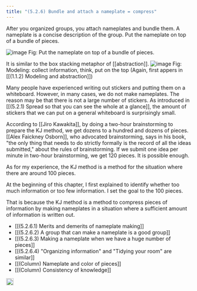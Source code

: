 ```yaml
---
title: "(5.2.6) Bundle and attach a nameplate = compress"
---
```


After you organized groups, you attach nameplates and bundle them. A nameplate is a concise description of the group. Put the nameplate on top of a bundle of pieces.

![image](https://gyazo.com/ad2e66f61b810a7203e4a02eb4edc82b/thumb/1000)
Fig: Put the nameplate on top of a bundle of pieces.

It is similar to the box stacking metaphor of [[abstraction]].
![image](https://gyazo.com/ab95464e1ed246181daf2da6c1e72a4c/thumb/1000)
Fig: Modeling: collect information, think, put on the top (Again, first appers in [[(1.1.2) Modeling and abstraction]])


Many people have experienced writing out stickers and putting them on a whiteboard. However, in many cases, we do not make nameplates. The reason may be that there is not a large number of stickers. As introduced in [[(5.2.1) Spread so that you can see the whole at a glance]], the amount of stickers that we can put on a general whiteboard is surprisingly small.

According to [[Jiro Kawakita]], by doing a two-hour brainstorming to prepare the KJ method, we get dozens to a hundred and dozens of pieces. [[Alex Faickney Osborn]], who advocated brainstorming, says in his book, "the only thing that needs to do strictly formally is the record of all the ideas submitted," about the rules of brainstorming. If we submit one idea per minute in two-hour brainstorming, we get 120 pieces. It is possible enough.

As for my experience, the KJ method is a method for the situation where there are around 100 pieces.

At the beginning of this chapter, I first explained to identify whether too much information or too few information. I set the goal to the 100 pieces.

That is because the KJ method is a method to compress pieces of information by making nameplates in a situation where a sufficient amount of information is written out.

- [[(5.2.6.1) Merits and demerits of nameplate making]]
- [[(5.2.6.2) A group that can make a nameplate is a good group]]
- [[(5.2.6.3) Making a nameplate when we have a huge number of pieces]]
- [[(5.2.6.4) "Organizing information" and "Tidying your room" are similar]]
- [[(Column) Nameplate and color of pieces]]
- [[(Column) Consistency of knowledge]]
<img src='https://scrapbox.io/api/pages/nishio/en/icon' alt='en.icon' height="19.5"/>